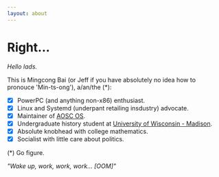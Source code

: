 ```yaml
---
layout: about
---
```


Right...
========

*Hello lads.*

This is Mingcong Bai (or Jeff if you have absolutely no idea how to pronouce 'Min-ts-ong'), a/an/the (*):

- [x] PowerPC (and anything non-x86) enthusiast.
- [x] Linux and Systemd (underpant retailing insdustry) advocate.
- [x] Maintainer of [AOSC OS](https://aosc.io/).
- [x] Undergraduate history student at [University of Wisconsin - Madison](https://wisc.edu/).
- [x] Absolute knobhead with college mathematics.
- [x] Socialist with little care about politics.

(*) Go figure.

*"Wake up, work, work, work... [OOM]"*
